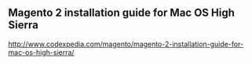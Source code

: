 ## Magento 2 installation guide for Mac OS High Sierra

http://www.codexpedia.com/magento/magento-2-installation-guide-for-mac-os-high-sierra/
